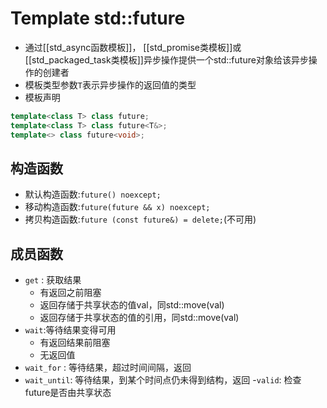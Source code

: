 # Template std::future

- 通过[[std_async函数模板]]， [[std_promise类模板]]或[[std_packaged_task类模板]]异步操作提供一个std::future对象给该异步操作的创建者
- 模板类型参数`T`表示异步操作的返回值的类型
- 模板声明
```c++
template<class T> class future;
template<class T> class future<T&>;
template<> class future<void>;
```

## 构造函数

- 默认构造函数:`future() noexcept;`
- 移动构造函数:`future(future && x) noexcept;`
- 拷贝构造函数:`future (const future&) = delete;`(不可用)

## 成员函数

- `get` : 获取结果
  - 有返回之前阻塞
  - 返回存储于共享状态的值val，同std::move(val)
  - 返回存储于共享状态的值的引用，同std::move(val)
- `wait`:等待结果变得可用
  - 有返回结果前阻塞
  - 无返回值
- `wait_for` : 等待结果，超过时间间隔，返回
- `wait_until`: 等待结果，到某个时间点仍未得到结构，返回
-`valid`: 检查future是否由共享状态